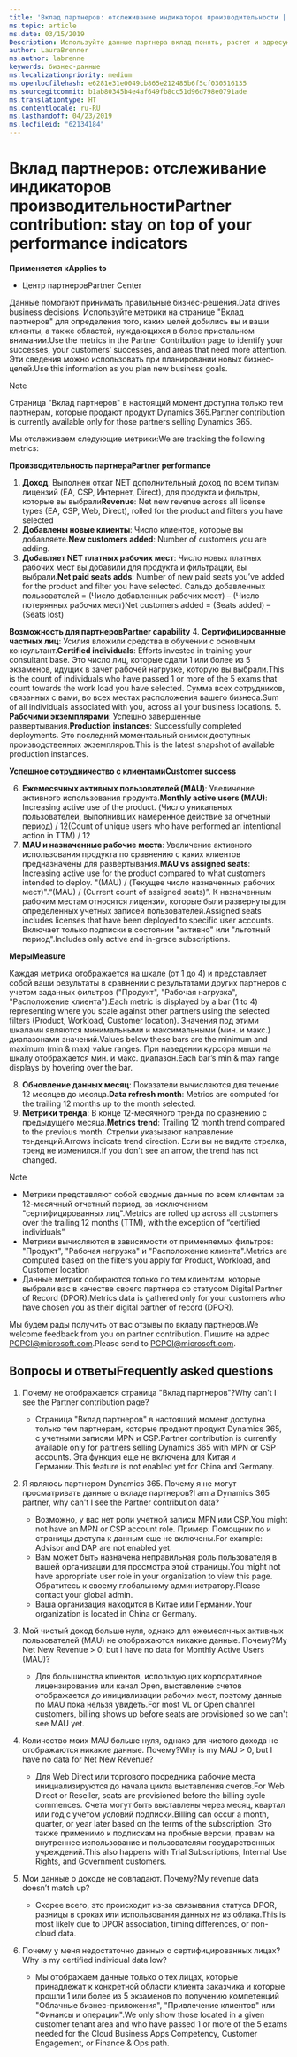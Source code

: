 ```yaml
---
title: 'Вклад партнеров: отслеживание индикаторов производительности | Центр партнеров'
ms.topic: article
ms.date: 03/15/2019
Description: Используйте данные партнера вклад понять, растет и адресующий вашего бизнеса
author: LauraBrenner
ms.author: labrenne
keywords: бизнес-данные
ms.localizationpriority: medium
ms.openlocfilehash: e6281e31e0049cb865e212485b6f5cf030516135
ms.sourcegitcommit: b1ab80345b4e4af649fb8cc51d96d798e0791ade
ms.translationtype: HT
ms.contentlocale: ru-RU
ms.lasthandoff: 04/23/2019
ms.locfileid: "62134184"
---
```

# <a name="partner-contribution-stay-on-top-of-your-performance-indicators"></a><span data-ttu-id="caa5c-104">Вклад партнеров: отслеживание индикаторов производительности</span><span class="sxs-lookup"><span data-stu-id="caa5c-104">Partner contribution: stay on top of your performance indicators</span></span>

<span data-ttu-id="caa5c-105">**Применяется к**</span><span class="sxs-lookup"><span data-stu-id="caa5c-105">**Applies to**</span></span>
- <span data-ttu-id="caa5c-106">Центр партнеров</span><span class="sxs-lookup"><span data-stu-id="caa5c-106">Partner Center</span></span>

<span data-ttu-id="caa5c-107">Данные помогают принимать правильные бизнес-решения.</span><span class="sxs-lookup"><span data-stu-id="caa5c-107">Data drives business decisions.</span></span> <span data-ttu-id="caa5c-108">Используйте метрики на странице "Вклад партнеров" для определения того, каких целей добились вы и ваши клиенты, а также областей, нуждающихся в более пристальном внимании.</span><span class="sxs-lookup"><span data-stu-id="caa5c-108">Use the metrics in the Partner Contribution page to identify your successes, your customers’ successes, and areas that need more attention.</span></span> <span data-ttu-id="caa5c-109">Эти сведения можно использовать при планировании новых бизнес-целей.</span><span class="sxs-lookup"><span data-stu-id="caa5c-109">Use this information as you plan new business goals.</span></span>

>[!NOTE]
><span data-ttu-id="caa5c-110">Страница "Вклад партнеров" в настоящий момент доступна только тем партнерам, которые продают продукт Dynamics 365.</span><span class="sxs-lookup"><span data-stu-id="caa5c-110">Partner contribution is currently available only for those partners selling Dynamics 365.</span></span>

<span data-ttu-id="caa5c-111">Мы отслеживаем следующие метрики:</span><span class="sxs-lookup"><span data-stu-id="caa5c-111">We are tracking the following metrics:</span></span>

<span data-ttu-id="caa5c-112">**Производительность партнера**</span><span class="sxs-lookup"><span data-stu-id="caa5c-112">**Partner performance**</span></span>

1. <span data-ttu-id="caa5c-113">**Доход**: Выполнен откат NET дополнительный доход по всем типам лицензий (EA, CSP, Интернет, Direct), для продукта и фильтры, которые вы выбрали</span><span class="sxs-lookup"><span data-stu-id="caa5c-113">**Revenue**: Net new revenue across all license types (EA, CSP, Web, Direct), rolled for the product and filters you have selected</span></span>
2. <span data-ttu-id="caa5c-114">**Добавлены новые клиенты**: Число клиентов, которые вы добавляете.</span><span class="sxs-lookup"><span data-stu-id="caa5c-114">**New customers added**: Number of customers you are adding.</span></span>
3. <span data-ttu-id="caa5c-115">**Добавляет NET платных рабочих мест**: Число новых платных рабочих мест вы добавили для продукта и фильтрации, вы выбрали.</span><span class="sxs-lookup"><span data-stu-id="caa5c-115">**Net paid seats adds**: Number of new paid seats you’ve added for the product and filter you have selected.</span></span>  <span data-ttu-id="caa5c-116">Сальдо добавленных пользователей = (Число добавленных рабочих мест) – (Число потерянных рабочих мест)</span><span class="sxs-lookup"><span data-stu-id="caa5c-116">Net customers added = (Seats added) – (Seats lost)</span></span> 

<span data-ttu-id="caa5c-117">**Возможность для партнеров**</span><span class="sxs-lookup"><span data-stu-id="caa5c-117">**Partner capability**</span></span>
4. <span data-ttu-id="caa5c-118">**Сертифицированные частных лиц**: Усилия вложили средства в обучении с основным консультант.</span><span class="sxs-lookup"><span data-stu-id="caa5c-118">**Certified individuals**: Efforts invested in training your consultant base.</span></span> <span data-ttu-id="caa5c-119">Это число лиц, которые сдали 1 или более из 5 экзаменов, идущих в зачет рабочей нагрузке, которую вы выбрали.</span><span class="sxs-lookup"><span data-stu-id="caa5c-119">This is the count of individuals who have passed 1 or more of the 5 exams that count towards the work load you have selected.</span></span> <span data-ttu-id="caa5c-120">Сумма всех сотрудников, связанных с вами, во всех местах расположения вашего бизнеса.</span><span class="sxs-lookup"><span data-stu-id="caa5c-120">Sum of all individuals associated with you, across all your business locations.</span></span>
5. <span data-ttu-id="caa5c-121">**Рабочими экземплярами**: Успешно завершенные развертывания.</span><span class="sxs-lookup"><span data-stu-id="caa5c-121">**Production instances**: Successfully completed deployments.</span></span> <span data-ttu-id="caa5c-122">Это последний моментальный снимок доступных производственных экземпляров.</span><span class="sxs-lookup"><span data-stu-id="caa5c-122">This is the latest snapshot of available production instances.</span></span>

<span data-ttu-id="caa5c-123">**Успешное сотрудничество с клиентами**</span><span class="sxs-lookup"><span data-stu-id="caa5c-123">**Customer success**</span></span>

6.  <span data-ttu-id="caa5c-124">**Ежемесячных активных пользователей (MAU)**: Увеличение активного использования продукта.</span><span class="sxs-lookup"><span data-stu-id="caa5c-124">**Monthly active users (MAU)**: Increasing active use of the product.</span></span>
<span data-ttu-id="caa5c-125">(Число уникальных пользователей, выполнивших намеренное действие за отчетный период) / 12</span><span class="sxs-lookup"><span data-stu-id="caa5c-125">(Count of unique users who have performed an intentional action in TTM) / 12</span></span>
7. <span data-ttu-id="caa5c-126">**MAU и назначенные рабочие места**: Увеличение активного использования продукта по сравнению с каких клиентов предназначены для развертывания.</span><span class="sxs-lookup"><span data-stu-id="caa5c-126">**MAU vs assigned seats**: Increasing active use for the product compared to what customers intended to deploy.</span></span> <span data-ttu-id="caa5c-127">"(MAU) / (Текущее число назначенных рабочих мест)".</span><span class="sxs-lookup"><span data-stu-id="caa5c-127">“(MAU) / (Current count of assigned seats)”.</span></span> <span data-ttu-id="caa5c-128">К назначенным рабочим местам относятся лицензии, которые были развернуты для определенных учетных записей пользователей.</span><span class="sxs-lookup"><span data-stu-id="caa5c-128">Assigned seats includes licenses that have been deployed to specific user accounts.</span></span>  <span data-ttu-id="caa5c-129">Включает только подписки в состоянии "активно" или "льготный период".</span><span class="sxs-lookup"><span data-stu-id="caa5c-129">Includes only active and in-grace subscriptions.</span></span> 


<span data-ttu-id="caa5c-130">**Меры**</span><span class="sxs-lookup"><span data-stu-id="caa5c-130">**Measure**</span></span>

<span data-ttu-id="caa5c-131">Каждая метрика отображается на шкале (от 1 до 4) и представляет собой ваши результаты в сравнении с результатами других партнеров с учетом заданных фильтров ("Продукт", "Рабочая нагрузка", "Расположение клиента").</span><span class="sxs-lookup"><span data-stu-id="caa5c-131">Each metric is displayed by a bar (1 to 4) representing where you scale against other partners using the selected filters (Product, Workload, Customer location).</span></span> <span data-ttu-id="caa5c-132">Значения под этими шкалами являются минимальными и максимальными (мин. и макс.) диапазонами значений.</span><span class="sxs-lookup"><span data-stu-id="caa5c-132">Values below these bars are the minimum and maximum (min & max) value ranges.</span></span> <span data-ttu-id="caa5c-133">При наведении курсора мыши на шкалу отображается мин. и макс. диапазон.</span><span class="sxs-lookup"><span data-stu-id="caa5c-133">Each bar’s min & max range displays by hovering over the bar.</span></span>  

8. <span data-ttu-id="caa5c-134">**Обновление данных месяц**: Показатели вычисляются для течение 12 месяцев до месяца.</span><span class="sxs-lookup"><span data-stu-id="caa5c-134">**Data refresh month**: Metrics are computed for the trailing 12 months up to the month selected.</span></span>
9. <span data-ttu-id="caa5c-135">**Метрики тренда**: В конце 12-месячного тренда по сравнению с предыдущего месяца.</span><span class="sxs-lookup"><span data-stu-id="caa5c-135">**Metrics trend**: Trailing 12 month trend compared to the previous month.</span></span> <span data-ttu-id="caa5c-136">Стрелки указывают направление тенденций.</span><span class="sxs-lookup"><span data-stu-id="caa5c-136">Arrows indicate trend direction.</span></span> <span data-ttu-id="caa5c-137">Если вы не видите стрелка, тренд не изменился.</span><span class="sxs-lookup"><span data-stu-id="caa5c-137">If you don't see an arrow, the trend has not changed.</span></span>

>[!NOTE] 
>- <span data-ttu-id="caa5c-138">Метрики представляют собой сводные данные по всем клиентам за 12-месячный отчетный период, за исключением "сертифицированных лиц".</span><span class="sxs-lookup"><span data-stu-id="caa5c-138">Metrics are rolled up across all customers over the trailing 12 months (TTM), with the exception of “certified individuals”</span></span>        
>- <span data-ttu-id="caa5c-139">Метрики вычисляются в зависимости от применяемых фильтров: "Продукт", "Рабочая нагрузка" и "Расположение клиента".</span><span class="sxs-lookup"><span data-stu-id="caa5c-139">Metrics are computed based on the filters you apply for Product, Workload, and Customer location</span></span>
>- <span data-ttu-id="caa5c-140">Данные метрик собираются только по тем клиентам, которые выбрали вас в качестве своего партнера со статусом Digital Partner of Record (DPOR).</span><span class="sxs-lookup"><span data-stu-id="caa5c-140">Metrics data is gathered only for your customers who have chosen you as their digital partner of record (DPOR).</span></span> 

<span data-ttu-id="caa5c-141">Мы будем рады получить от вас отзывы по вкладу партнеров.</span><span class="sxs-lookup"><span data-stu-id="caa5c-141">We welcome feedback from you on partner contribution.</span></span> <span data-ttu-id="caa5c-142">Пишите на адрес PCPCI@microsoft.com.</span><span class="sxs-lookup"><span data-stu-id="caa5c-142">Please send to PCPCI@microsoft.com.</span></span>  

## <a name="frequently-asked-questions"></a><span data-ttu-id="caa5c-143">Вопросы и ответы</span><span class="sxs-lookup"><span data-stu-id="caa5c-143">Frequently asked questions</span></span>

1. <span data-ttu-id="caa5c-144">Почему не отображается страница "Вклад партнеров"?</span><span class="sxs-lookup"><span data-stu-id="caa5c-144">Why can't I see the Partner contribution page?</span></span>
    - <span data-ttu-id="caa5c-145">Страница "Вклад партнеров" в настоящий момент доступна только тем партнерам, которые продают продукт Dynamics 365, с учетными записям MPN и CSP.</span><span class="sxs-lookup"><span data-stu-id="caa5c-145">Partner contribution is currently available only for partners selling Dynamics 365 with MPN or CSP accounts.</span></span> <span data-ttu-id="caa5c-146">Эта функция еще не включена для Китая и Германии.</span><span class="sxs-lookup"><span data-stu-id="caa5c-146">This feature is not enabled yet for China and Germany.</span></span>
2. <span data-ttu-id="caa5c-147">Я являюсь партнером Dynamics 365. Почему я не могут просматривать данные о вкладе партнеров?</span><span class="sxs-lookup"><span data-stu-id="caa5c-147">I am a Dynamics 365 partner, why can't I see the Partner contribution data?</span></span>
    - <span data-ttu-id="caa5c-148">Возможно, у вас нет роли учетной записи MPN или CSP.</span><span class="sxs-lookup"><span data-stu-id="caa5c-148">You might not have an MPN or CSP account role.</span></span> <span data-ttu-id="caa5c-149">Пример: Помощник по и страницы доступа к данным еще не включены.</span><span class="sxs-lookup"><span data-stu-id="caa5c-149">For example: Advisor and DAP are not enabled yet.</span></span>  
    - <span data-ttu-id="caa5c-150">Вам может быть назначена неправильная роль пользователя в вашей организации для просмотра этой страницы.</span><span class="sxs-lookup"><span data-stu-id="caa5c-150">You might not have appropriate user role in your organization to view this page.</span></span> <span data-ttu-id="caa5c-151">Обратитесь к своему глобальному администратору.</span><span class="sxs-lookup"><span data-stu-id="caa5c-151">Please contact your global admin.</span></span>
    - <span data-ttu-id="caa5c-152">Ваша организация находится в Китае или Германии.</span><span class="sxs-lookup"><span data-stu-id="caa5c-152">Your organization is located in China or Germany.</span></span>

3. <span data-ttu-id="caa5c-153">Мой чистый доход больше нуля, однако для ежемесячных активных пользователей (MAU) не отображаются никакие данные. Почему?</span><span class="sxs-lookup"><span data-stu-id="caa5c-153">My Net New Revenue > 0, but I have no data for Monthly Active Users (MAU)?</span></span>
    - <span data-ttu-id="caa5c-154">Для большинства клиентов, использующих корпоративное лицензирование или канал Open, выставление счетов отображается до инициализации рабочих мест, поэтому данные по MAU пока нельзя увидеть.</span><span class="sxs-lookup"><span data-stu-id="caa5c-154">For most VL or Open channel customers, billing shows up before seats are provisioned so we can't see MAU yet.</span></span>

4. <span data-ttu-id="caa5c-155">Количество моих MAU больше нуля, однако для чистого дохода не отображаются никакие данные. Почему?</span><span class="sxs-lookup"><span data-stu-id="caa5c-155">Why is my MAU > 0, but I have no data for Net New Revenue?</span></span>
   - <span data-ttu-id="caa5c-156">Для Web Direct или торгового посредника рабочие места инициализируются до начала цикла выставления счетов.</span><span class="sxs-lookup"><span data-stu-id="caa5c-156">For Web Direct or Reseller, seats are provisioned before the billing cycle commences.</span></span> <span data-ttu-id="caa5c-157">Счета могут быть выставлены через месяц, квартал или год с учетом условий подписки.</span><span class="sxs-lookup"><span data-stu-id="caa5c-157">Billing can occur a month, quarter, or year later based on the terms of the subscription.</span></span> <span data-ttu-id="caa5c-158">Это также применимо к подпискам на пробные версии, правам на внутреннее использование и пользователям государственных учреждений.</span><span class="sxs-lookup"><span data-stu-id="caa5c-158">This also happens with Trial Subscriptions, Internal Use Rights, and Government customers.</span></span>
5. <span data-ttu-id="caa5c-159">Мои данные о доходе не совпадают. Почему?</span><span class="sxs-lookup"><span data-stu-id="caa5c-159">My revenue data doesn’t match up?</span></span>
   - <span data-ttu-id="caa5c-160">Скорее всего, это происходит из-за связывания статуса DPOR, разницы в сроках или использования данных не из облака.</span><span class="sxs-lookup"><span data-stu-id="caa5c-160">This is most likely due to DPOR association, timing differences, or non-cloud data.</span></span>
6. <span data-ttu-id="caa5c-161">Почему у меня недостаточно данных о сертифицированных лицах?</span><span class="sxs-lookup"><span data-stu-id="caa5c-161">Why is my certified individual data low?</span></span>
   - <span data-ttu-id="caa5c-162">Мы отображаем данные только о тех лицах, которые принадлежат к конкретной области клиента заказчика и которые прошли 1 или более из 5 экзаменов по получению компетенций "Облачные бизнес-приложения", "Привлечение клиентов" или "Финансы и операции".</span><span class="sxs-lookup"><span data-stu-id="caa5c-162">We only show those located in a given customer tenant area and who have passed 1 or more of the 5 exams needed for the Cloud Business Apps Competency, Customer Engagement, or Finance & Ops path.</span></span>   